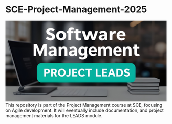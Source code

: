 # SCE-Project-Management-2025
![alt text](https://github.com/ethans-codes/SCE-Project-Management-2025/blob/main/banner.png?raw=true)
This repository is part of the Project Management course at SCE, focusing on Agile development. It will eventually include documentation, and project management materials for the LEADS module.
